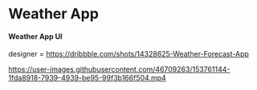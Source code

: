 <h1>Weather App </h1>
<h4>Weather App UI</h4>



designer = https://dribbble.com/shots/14328625-Weather-Forecast-App




https://user-images.githubusercontent.com/46709263/153761144-1fda8918-7939-4939-be95-99f3b166f504.mp4

